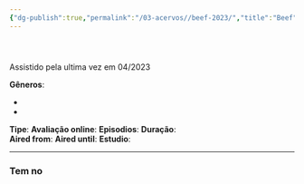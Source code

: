 ```yaml
---
{"dg-publish":true,"permalink":"/03-acervos//beef-2023/","title":"Beef","tags":["✨/📺"],"created":"2023-04-30T15:25:31.664-03:00","updated":"2023-05-01T19:18:22.179-03:00"}
---
```






# 

<p><span data-callout-metadata="" data-callout-fold="" data-callout="success" data-tag-name="div" class="el-div"><div data-callout-metadata="" data-callout-fold="" data-callout="success" class="callout node-insert-event drop-shadow"><div class="callout-title"><div class="callout-icon"><svg width="16" height="16"></svg></div><div class="callout-title-inner">Assistido pela ultima vez em 04/2023</div></div></div></span></p>


**Gêneros**:
<div><ul class="dataview list-view-ul"><li><span></span></li><li><span></span></li></ul></div>



**Tipe**: 
**Avaliação online**: 
**Episodios**: 
**Duração**:  
**Aired from**: 
**Aired until**: 
**Estudio**: 


***
### Tem no 
